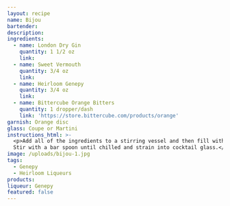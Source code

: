 ```yaml
---
layout: recipe
name: Bijou
bartender:
description:
ingredients:
  - name: London Dry Gin
    quantity: 1 1/2 oz
    link:
  - name: Sweet Vermouth
    quantity: 3/4 oz
    link:
  - name: Heirloom Genepy
    quantity: 3/4 oz
    link:
  - name: Bittercube Orange Bitters
    quantity: 1 dropper/dash
    link: 'https://store.bittercube.com/products/orange'
garnish: Orange disc
glass: Coupe or Martini
instructions_html: >-
  <p>Add all of the ingredients to a stirring vessel and then fill with ice.
  Stir with a bar spoon until chilled and strain into cocktail glass.</p>
image: /uploads/bijou-1.jpg
tags:
  - Genepy
  - Heirloom Liqueurs
products:
liqueur: Genepy
featured: false
---
```


